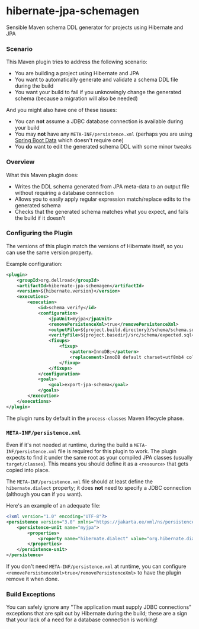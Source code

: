 # hibernate-jpa-schemagen
Sensible Maven schema DDL generator for projects using Hibernate and JPA

### Scenario

This Maven plugin tries to address the following scenario:

* You are building a project using Hibernate and JPA
* You want to automatically generate and validate a schema DDL file during the build
* You want your build to fail if you unknowingly change the generated schema (because a migration will also be needed)

And you might also have one of these issues:

* You can **not** assume a JDBC database connection is available during your build
* You may **not** have any `META-INF/persistence.xml` (perhaps you are using [Spring Boot Data](https://docs.spring.io/spring-boot/docs/current/reference/htmlsingle/#data.sql.jpa-and-spring-data.repositories) which doesn't require one)
* You **do** want to edit the generated schema DDL with some minor tweaks

### Overview

What this Maven plugin does:

* Writes the DDL schema generated from JPA meta-data to an output file without requiring a database connection
* Allows you to easily apply regular expression match/replace edits to the generated schema
* Checks that the generated schema matches what you expect, and fails the build if it doesn't

### Configuring the Plugin

The versions of this plugin match the versions of Hibernate itself, so you can use the same version property.

Example configuration:
```xml
<plugin>
    <groupId>org.dellroad</groupId>
    <artifactId>hibernate-jpa-schemagen</artifactId>
    <version>${hibernate.version}</version>
    <executions>
        <execution>
            <id>schema_verify</id>
            <configuration>
                <jpaUnit>myjpa</jpaUnit>
                <removePersistenceXml>true</removePersistenceXml>
                <outputFile>${project.build.directory}/schema/schema.sql</outputFile>
                <verifyFile>${project.basedir}/src/schema/expected.sql</verifyFile>
                <fixups>
                    <fixup>
                        <pattern>InnoDB;</pattern>
                        <replacement>InnoDB default charset=utf8mb4 collate=utf8mb4_bin;</replacement>
                    </fixup>
                </fixups>
            </configuration>
            <goals>
                <goal>export-jpa-schema</goal>
            </goals>
        </execution>
    </executions>
</plugin>
```

The plugin runs by default in the `process-classes` Maven lifecycle phase.

### `META-INF/persistence.xml`

Even if it's not needed at runtime, during the build a `META-INF/persistence.xml` file is required for this plugin to work. The plugin expects to find it under the same root as your compiled JPA classes (usually `target/classes`). This means you should define it as a `<resource>` that gets copied into place.

The `META-INF/persistence.xml` file should at least define the `hibernate.dialect` property; it does <b>not</b> need to specify a JDBC connection (although you can if you want).

Here's an example of an adequate file:
```xml
<?xml version="1.0" encoding="UTF-8"?>
<persistence version="3.0" xmlns="https://jakarta.ee/xml/ns/persistence">
    <persistence-unit name="myjpa">
        <properties>
            <property name="hibernate.dialect" value="org.hibernate.dialect.MySQLDialect"/>
        </properties>
    </persistence-unit>
</persistence>
```

If you don't need `META-INF/persistence.xml` at runtime, you can configure `<removePersistenceXml>true</removePersistenceXml>` to have the plugin remove it when done.

### Build Exceptions

You can safely ignore any "The application must supply JDBC connections" exceptions that are spit out by Hibernate during the build; these are a sign that your lack of a need for a database connection is working!
